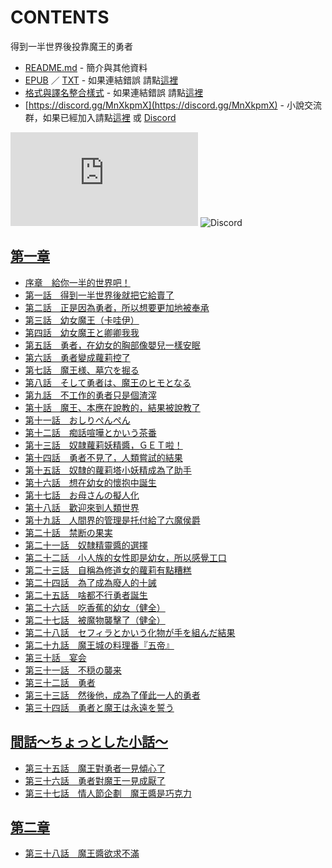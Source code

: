 # CONTENTS

得到一半世界後投靠魔王的勇者


- [README.md](README.md) - 簡介與其他資料
- [EPUB](https://gitlab.com/demonovel/epub-txt/blob/master/syosetu_out/%E5%BE%97%E5%88%B0%E4%B8%80%E5%8D%8A%E4%B8%96%E7%95%8C%E5%BE%8C%E6%8A%95%E9%9D%A0%E9%AD%94%E7%8E%8B%E7%9A%84%E5%8B%87%E8%80%85.epub) ／ [TXT](https://gitlab.com/demonovel/epub-txt/blob/master/syosetu_out/out/%E5%BE%97%E5%88%B0%E4%B8%80%E5%8D%8A%E4%B8%96%E7%95%8C%E5%BE%8C%E6%8A%95%E9%9D%A0%E9%AD%94%E7%8E%8B%E7%9A%84%E5%8B%87%E8%80%85.out.txt) - 如果連結錯誤 請點[這裡](https://gitlab.com/demonovel/epub-txt/tree/master)
- [格式與譯名整合樣式](https://github.com/bluelovers/node-novel/blob/master/lib/locales/%E5%BE%97%E5%88%B0%E4%B8%80%E5%8D%8A%E4%B8%96%E7%95%8C%E5%BE%8C%E6%8A%95%E9%9D%A0%E9%AD%94%E7%8E%8B%E7%9A%84%E5%8B%87%E8%80%85.ts) - 如果連結錯誤 請點[這裡](https://github.com/bluelovers/node-novel/tree/master/lib/locales)
- [https://discord.gg/MnXkpmX](https://discord.gg/MnXkpmX) - 小說交流群，如果已經加入請點[這裡](https://discordapp.com/channels/467794087769014273/467794088285175809) 或 [Discord](https://discordapp.com/channels/@me)


![導航目錄](https://chart.apis.google.com/chart?cht=qr&chs=150x150&chl=https://gitee.com/bluelovers/novel/blob/master/syosetu/得到一半世界後投靠魔王的勇者/導航目錄.md)  ![Discord](https://chart.apis.google.com/chart?cht=qr&chs=150x150&chl=https://discord.gg/MnXkpmX)




## [第一章](00000_%E7%AC%AC%E4%B8%80%E7%AB%A0)

- [序章　給你一半的世界吧！](00000_%E7%AC%AC%E4%B8%80%E7%AB%A0/00010_%E5%BA%8F%E7%AB%A0%E3%80%80%E7%B5%A6%E4%BD%A0%E4%B8%80%E5%8D%8A%E7%9A%84%E4%B8%96%E7%95%8C%E5%90%A7%EF%BC%81.txt)
- [第一話　得到一半世界後就把它給賣了](00000_%E7%AC%AC%E4%B8%80%E7%AB%A0/00020_%E7%AC%AC%E4%B8%80%E8%A9%B1%E3%80%80%E5%BE%97%E5%88%B0%E4%B8%80%E5%8D%8A%E4%B8%96%E7%95%8C%E5%BE%8C%E5%B0%B1%E6%8A%8A%E5%AE%83%E7%B5%A6%E8%B3%A3%E4%BA%86.txt)
- [第二話　正是因為勇者，所以想要更加地被奉承](00000_%E7%AC%AC%E4%B8%80%E7%AB%A0/00030_%E7%AC%AC%E4%BA%8C%E8%A9%B1%E3%80%80%E6%AD%A3%E6%98%AF%E5%9B%A0%E7%82%BA%E5%8B%87%E8%80%85%EF%BC%8C%E6%89%80%E4%BB%A5%E6%83%B3%E8%A6%81%E6%9B%B4%E5%8A%A0%E5%9C%B0%E8%A2%AB%E5%A5%89%E6%89%BF.txt)
- [第三話　幼女魔王（卡哇伊）](00000_%E7%AC%AC%E4%B8%80%E7%AB%A0/00040_%E7%AC%AC%E4%B8%89%E8%A9%B1%E3%80%80%E5%B9%BC%E5%A5%B3%E9%AD%94%E7%8E%8B%EF%BC%88%E5%8D%A1%E5%93%87%E4%BC%8A%EF%BC%89.txt)
- [第四話　幼女魔王と卿卿我我](00000_%E7%AC%AC%E4%B8%80%E7%AB%A0/00050_%E7%AC%AC%E5%9B%9B%E8%A9%B1%E3%80%80%E5%B9%BC%E5%A5%B3%E9%AD%94%E7%8E%8B%E3%81%A8%E5%8D%BF%E5%8D%BF%E6%88%91%E6%88%91.txt)
- [第五話　勇者，在幼女的胸部像嬰兒一樣安眠](00000_%E7%AC%AC%E4%B8%80%E7%AB%A0/00060_%E7%AC%AC%E4%BA%94%E8%A9%B1%E3%80%80%E5%8B%87%E8%80%85%EF%BC%8C%E5%9C%A8%E5%B9%BC%E5%A5%B3%E7%9A%84%E8%83%B8%E9%83%A8%E5%83%8F%E5%AC%B0%E5%85%92%E4%B8%80%E6%A8%A3%E5%AE%89%E7%9C%A0.txt)
- [第六話　勇者變成蘿莉控了](00000_%E7%AC%AC%E4%B8%80%E7%AB%A0/00070_%E7%AC%AC%E5%85%AD%E8%A9%B1%E3%80%80%E5%8B%87%E8%80%85%E8%AE%8A%E6%88%90%E8%98%BF%E8%8E%89%E6%8E%A7%E4%BA%86.txt)
- [第七話　魔王様、墓穴を掘る](00000_%E7%AC%AC%E4%B8%80%E7%AB%A0/00080_%E7%AC%AC%E4%B8%83%E8%A9%B1%E3%80%80%E9%AD%94%E7%8E%8B%E6%A7%98%E3%80%81%E5%A2%93%E7%A9%B4%E3%82%92%E6%8E%98%E3%82%8B.txt)
- [第八話　そして勇者は、魔王のヒモとなる](00000_%E7%AC%AC%E4%B8%80%E7%AB%A0/00090_%E7%AC%AC%E5%85%AB%E8%A9%B1%E3%80%80%E3%81%9D%E3%81%97%E3%81%A6%E5%8B%87%E8%80%85%E3%81%AF%E3%80%81%E9%AD%94%E7%8E%8B%E3%81%AE%E3%83%92%E3%83%A2%E3%81%A8%E3%81%AA%E3%82%8B.txt)
- [第九話　不工作的勇者只是個渣滓](00000_%E7%AC%AC%E4%B8%80%E7%AB%A0/00100_%E7%AC%AC%E4%B9%9D%E8%A9%B1%E3%80%80%E4%B8%8D%E5%B7%A5%E4%BD%9C%E7%9A%84%E5%8B%87%E8%80%85%E5%8F%AA%E6%98%AF%E5%80%8B%E6%B8%A3%E6%BB%93.txt)
- [第十話　魔王、本應在說教的，結果被說教了](00000_%E7%AC%AC%E4%B8%80%E7%AB%A0/00110_%E7%AC%AC%E5%8D%81%E8%A9%B1%E3%80%80%E9%AD%94%E7%8E%8B%E3%80%81%E6%9C%AC%E6%87%89%E5%9C%A8%E8%AA%AA%E6%95%99%E7%9A%84%EF%BC%8C%E7%B5%90%E6%9E%9C%E8%A2%AB%E8%AA%AA%E6%95%99%E4%BA%86.txt)
- [第十一話　おしりぺんぺん](00000_%E7%AC%AC%E4%B8%80%E7%AB%A0/00120_%E7%AC%AC%E5%8D%81%E4%B8%80%E8%A9%B1%E3%80%80%E3%81%8A%E3%81%97%E3%82%8A%E3%81%BA%E3%82%93%E3%81%BA%E3%82%93.txt)
- [第十二話　痴話喧嘩とかいう茶番](00000_%E7%AC%AC%E4%B8%80%E7%AB%A0/00130_%E7%AC%AC%E5%8D%81%E4%BA%8C%E8%A9%B1%E3%80%80%E7%97%B4%E8%A9%B1%E5%96%A7%E5%98%A9%E3%81%A8%E3%81%8B%E3%81%84%E3%81%86%E8%8C%B6%E7%95%AA.txt)
- [第十三話　奴隷蘿莉妖精醬，ＧＥＴ啦！](00000_%E7%AC%AC%E4%B8%80%E7%AB%A0/00140_%E7%AC%AC%E5%8D%81%E4%B8%89%E8%A9%B1%E3%80%80%E5%A5%B4%E9%9A%B7%E8%98%BF%E8%8E%89%E5%A6%96%E7%B2%BE%E9%86%AC%EF%BC%8C%EF%BC%A7%EF%BC%A5%EF%BC%B4%E5%95%A6%EF%BC%81.txt)
- [第十四話　勇者不見了，人類嘗試的結果](00000_%E7%AC%AC%E4%B8%80%E7%AB%A0/00150_%E7%AC%AC%E5%8D%81%E5%9B%9B%E8%A9%B1%E3%80%80%E5%8B%87%E8%80%85%E4%B8%8D%E8%A6%8B%E4%BA%86%EF%BC%8C%E4%BA%BA%E9%A1%9E%E5%98%97%E8%A9%A6%E7%9A%84%E7%B5%90%E6%9E%9C.txt)
- [第十五話　奴隸的蘿莉塔小妖精成為了助手](00000_%E7%AC%AC%E4%B8%80%E7%AB%A0/00160_%E7%AC%AC%E5%8D%81%E4%BA%94%E8%A9%B1%E3%80%80%E5%A5%B4%E9%9A%B8%E7%9A%84%E8%98%BF%E8%8E%89%E5%A1%94%E5%B0%8F%E5%A6%96%E7%B2%BE%E6%88%90%E7%82%BA%E4%BA%86%E5%8A%A9%E6%89%8B.txt)
- [第十六話　想在幼女的懷抱中誕生](00000_%E7%AC%AC%E4%B8%80%E7%AB%A0/00170_%E7%AC%AC%E5%8D%81%E5%85%AD%E8%A9%B1%E3%80%80%E6%83%B3%E5%9C%A8%E5%B9%BC%E5%A5%B3%E7%9A%84%E6%87%B7%E6%8A%B1%E4%B8%AD%E8%AA%95%E7%94%9F.txt)
- [第十七話　お母さんの擬人化](00000_%E7%AC%AC%E4%B8%80%E7%AB%A0/00180_%E7%AC%AC%E5%8D%81%E4%B8%83%E8%A9%B1%E3%80%80%E3%81%8A%E6%AF%8D%E3%81%95%E3%82%93%E3%81%AE%E6%93%AC%E4%BA%BA%E5%8C%96.txt)
- [第十八話　歡迎來到人類世界](00000_%E7%AC%AC%E4%B8%80%E7%AB%A0/00190_%E7%AC%AC%E5%8D%81%E5%85%AB%E8%A9%B1%E3%80%80%E6%AD%A1%E8%BF%8E%E4%BE%86%E5%88%B0%E4%BA%BA%E9%A1%9E%E4%B8%96%E7%95%8C.txt)
- [第十九話　人間界的管理是托付給了六魔侯爵](00000_%E7%AC%AC%E4%B8%80%E7%AB%A0/00200_%E7%AC%AC%E5%8D%81%E4%B9%9D%E8%A9%B1%E3%80%80%E4%BA%BA%E9%96%93%E7%95%8C%E7%9A%84%E7%AE%A1%E7%90%86%E6%98%AF%E6%89%98%E4%BB%98%E7%B5%A6%E4%BA%86%E5%85%AD%E9%AD%94%E4%BE%AF%E7%88%B5.txt)
- [第二十話　禁断の果実](00000_%E7%AC%AC%E4%B8%80%E7%AB%A0/00210_%E7%AC%AC%E4%BA%8C%E5%8D%81%E8%A9%B1%E3%80%80%E7%A6%81%E6%96%AD%E3%81%AE%E6%9E%9C%E5%AE%9F.txt)
- [第二十一話　奴隸精靈醬的選擇](00000_%E7%AC%AC%E4%B8%80%E7%AB%A0/00220_%E7%AC%AC%E4%BA%8C%E5%8D%81%E4%B8%80%E8%A9%B1%E3%80%80%E5%A5%B4%E9%9A%B8%E7%B2%BE%E9%9D%88%E9%86%AC%E7%9A%84%E9%81%B8%E6%93%87.txt)
- [第二十二話　小人族的女性即是幼女，所以感覺工口](00000_%E7%AC%AC%E4%B8%80%E7%AB%A0/00230_%E7%AC%AC%E4%BA%8C%E5%8D%81%E4%BA%8C%E8%A9%B1%E3%80%80%E5%B0%8F%E4%BA%BA%E6%97%8F%E7%9A%84%E5%A5%B3%E6%80%A7%E5%8D%B3%E6%98%AF%E5%B9%BC%E5%A5%B3%EF%BC%8C%E6%89%80%E4%BB%A5%E6%84%9F%E8%A6%BA%E5%B7%A5%E5%8F%A3.txt)
- [第二十三話　自稱為修道女的蘿莉有點糟糕](00000_%E7%AC%AC%E4%B8%80%E7%AB%A0/00240_%E7%AC%AC%E4%BA%8C%E5%8D%81%E4%B8%89%E8%A9%B1%E3%80%80%E8%87%AA%E7%A8%B1%E7%82%BA%E4%BF%AE%E9%81%93%E5%A5%B3%E7%9A%84%E8%98%BF%E8%8E%89%E6%9C%89%E9%BB%9E%E7%B3%9F%E7%B3%95.txt)
- [第二十四話　為了成為廢人的十誡](00000_%E7%AC%AC%E4%B8%80%E7%AB%A0/00250_%E7%AC%AC%E4%BA%8C%E5%8D%81%E5%9B%9B%E8%A9%B1%E3%80%80%E7%82%BA%E4%BA%86%E6%88%90%E7%82%BA%E5%BB%A2%E4%BA%BA%E7%9A%84%E5%8D%81%E8%AA%A1.txt)
- [第二十五話　啥都不行勇者誕生](00000_%E7%AC%AC%E4%B8%80%E7%AB%A0/00260_%E7%AC%AC%E4%BA%8C%E5%8D%81%E4%BA%94%E8%A9%B1%E3%80%80%E5%95%A5%E9%83%BD%E4%B8%8D%E8%A1%8C%E5%8B%87%E8%80%85%E8%AA%95%E7%94%9F.txt)
- [第二十六話　吃香蕉的幼女（健全）](00000_%E7%AC%AC%E4%B8%80%E7%AB%A0/00270_%E7%AC%AC%E4%BA%8C%E5%8D%81%E5%85%AD%E8%A9%B1%E3%80%80%E5%90%83%E9%A6%99%E8%95%89%E7%9A%84%E5%B9%BC%E5%A5%B3%EF%BC%88%E5%81%A5%E5%85%A8%EF%BC%89.txt)
- [第二十七話　被魔物襲擊了（健全）](00000_%E7%AC%AC%E4%B8%80%E7%AB%A0/00280_%E7%AC%AC%E4%BA%8C%E5%8D%81%E4%B8%83%E8%A9%B1%E3%80%80%E8%A2%AB%E9%AD%94%E7%89%A9%E8%A5%B2%E6%93%8A%E4%BA%86%EF%BC%88%E5%81%A5%E5%85%A8%EF%BC%89.txt)
- [第二十八話　セフィラとかいう化物が手を組んだ結果](00000_%E7%AC%AC%E4%B8%80%E7%AB%A0/00290_%E7%AC%AC%E4%BA%8C%E5%8D%81%E5%85%AB%E8%A9%B1%E3%80%80%E3%82%BB%E3%83%95%E3%82%A3%E3%83%A9%E3%81%A8%E3%81%8B%E3%81%84%E3%81%86%E5%8C%96%E7%89%A9%E3%81%8C%E6%89%8B%E3%82%92%E7%B5%84%E3%82%93%E3%81%A0%E7%B5%90%E6%9E%9C.txt)
- [第二十九話　魔王城の料理番『五帝』](00000_%E7%AC%AC%E4%B8%80%E7%AB%A0/00300_%E7%AC%AC%E4%BA%8C%E5%8D%81%E4%B9%9D%E8%A9%B1%E3%80%80%E9%AD%94%E7%8E%8B%E5%9F%8E%E3%81%AE%E6%96%99%E7%90%86%E7%95%AA%E3%80%8E%E4%BA%94%E5%B8%9D%E3%80%8F.txt)
- [第三十話　宴会](00000_%E7%AC%AC%E4%B8%80%E7%AB%A0/00310_%E7%AC%AC%E4%B8%89%E5%8D%81%E8%A9%B1%E3%80%80%E5%AE%B4%E4%BC%9A.txt)
- [第三十一話　不穏の襲来](00000_%E7%AC%AC%E4%B8%80%E7%AB%A0/00320_%E7%AC%AC%E4%B8%89%E5%8D%81%E4%B8%80%E8%A9%B1%E3%80%80%E4%B8%8D%E7%A9%8F%E3%81%AE%E8%A5%B2%E6%9D%A5.txt)
- [第三十二話　勇者](00000_%E7%AC%AC%E4%B8%80%E7%AB%A0/00330_%E7%AC%AC%E4%B8%89%E5%8D%81%E4%BA%8C%E8%A9%B1%E3%80%80%E5%8B%87%E8%80%85.txt)
- [第三十三話　然後他，成為了僅此一人的勇者](00000_%E7%AC%AC%E4%B8%80%E7%AB%A0/00340_%E7%AC%AC%E4%B8%89%E5%8D%81%E4%B8%89%E8%A9%B1%E3%80%80%E7%84%B6%E5%BE%8C%E4%BB%96%EF%BC%8C%E6%88%90%E7%82%BA%E4%BA%86%E5%83%85%E6%AD%A4%E4%B8%80%E4%BA%BA%E7%9A%84%E5%8B%87%E8%80%85.txt)
- [第三十四話　勇者と魔王は永遠を誓う](00000_%E7%AC%AC%E4%B8%80%E7%AB%A0/00350_%E7%AC%AC%E4%B8%89%E5%8D%81%E5%9B%9B%E8%A9%B1%E3%80%80%E5%8B%87%E8%80%85%E3%81%A8%E9%AD%94%E7%8E%8B%E3%81%AF%E6%B0%B8%E9%81%A0%E3%82%92%E8%AA%93%E3%81%86.txt)


## [間話～ちょっとした小話～](00010_%E9%96%93%E8%A9%B1%EF%BD%9E%E3%81%A1%E3%82%87%E3%81%A3%E3%81%A8%E3%81%97%E3%81%9F%E5%B0%8F%E8%A9%B1%EF%BD%9E)

- [第三十五話　魔王對勇者一見傾心了](00010_%E9%96%93%E8%A9%B1%EF%BD%9E%E3%81%A1%E3%82%87%E3%81%A3%E3%81%A8%E3%81%97%E3%81%9F%E5%B0%8F%E8%A9%B1%EF%BD%9E/00010_%E7%AC%AC%E4%B8%89%E5%8D%81%E4%BA%94%E8%A9%B1%E3%80%80%E9%AD%94%E7%8E%8B%E5%B0%8D%E5%8B%87%E8%80%85%E4%B8%80%E8%A6%8B%E5%82%BE%E5%BF%83%E4%BA%86.txt)
- [第三十六話　勇者對魔王一見成厭了](00010_%E9%96%93%E8%A9%B1%EF%BD%9E%E3%81%A1%E3%82%87%E3%81%A3%E3%81%A8%E3%81%97%E3%81%9F%E5%B0%8F%E8%A9%B1%EF%BD%9E/00020_%E7%AC%AC%E4%B8%89%E5%8D%81%E5%85%AD%E8%A9%B1%E3%80%80%E5%8B%87%E8%80%85%E5%B0%8D%E9%AD%94%E7%8E%8B%E4%B8%80%E8%A6%8B%E6%88%90%E5%8E%AD%E4%BA%86.txt)
- [第三十七話　情人節企劃　魔王醬是巧克力](00010_%E9%96%93%E8%A9%B1%EF%BD%9E%E3%81%A1%E3%82%87%E3%81%A3%E3%81%A8%E3%81%97%E3%81%9F%E5%B0%8F%E8%A9%B1%EF%BD%9E/00030_%E7%AC%AC%E4%B8%89%E5%8D%81%E4%B8%83%E8%A9%B1%E3%80%80%E6%83%85%E4%BA%BA%E7%AF%80%E4%BC%81%E5%8A%83%E3%80%80%E9%AD%94%E7%8E%8B%E9%86%AC%E6%98%AF%E5%B7%A7%E5%85%8B%E5%8A%9B.txt)


## [第二章](00020_%E7%AC%AC%E4%BA%8C%E7%AB%A0)

- [第三十八話　魔王醬欲求不滿](00020_%E7%AC%AC%E4%BA%8C%E7%AB%A0/00010_%E7%AC%AC%E4%B8%89%E5%8D%81%E5%85%AB%E8%A9%B1%E3%80%80%E9%AD%94%E7%8E%8B%E9%86%AC%E6%AC%B2%E6%B1%82%E4%B8%8D%E6%BB%BF.txt)


